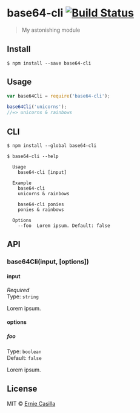 # base64-cli [![Build Status](https://travis-ci.org/ecasilla/base64-cli.svg?branch=master)](https://travis-ci.org/ecasilla/base64-cli)

> My astonishing module


## Install

```
$ npm install --save base64-cli
```


## Usage

```js
var base64Cli = require('base64-cli');

base64Cli('unicorns');
//=> unicorns & rainbows
```


## CLI

```
$ npm install --global base64-cli
```
```
$ base64-cli --help

  Usage
    base64-cli [input]

  Example
    base64-cli
    unicorns & rainbows

    base64-cli ponies
    ponies & rainbows

  Options
    --foo  Lorem ipsum. Default: false
```


## API

### base64Cli(input, [options])

#### input

*Required*  
Type: `string`

Lorem ipsum.

#### options

##### foo

Type: `boolean`  
Default: `false`

Lorem ipsum.


## License

MIT © [Ernie Casilla](https://github.com/ecasilla/base64_cli)
